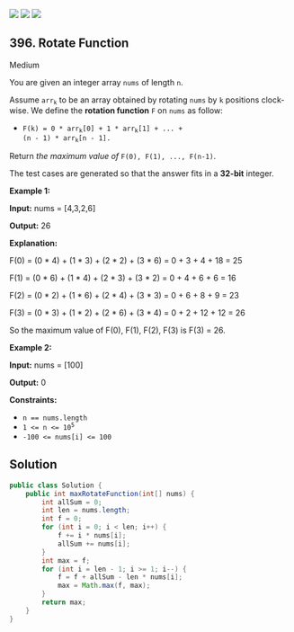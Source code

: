 [![](https://img.shields.io/github/stars/javadev/LeetCode-in-Java?label=Stars&style=flat-square)](https://github.com/javadev/LeetCode-in-Java)
[![](https://img.shields.io/github/forks/javadev/LeetCode-in-Java?label=Fork%20me%20on%20GitHub%20&style=flat-square)](https://github.com/javadev/LeetCode-in-Java/fork)
[![](https://img.shields.io/badge/-LeetCode%20in%20Kotlin-blue?style=flat-square)](https://github.com/javadev/LeetCode-in-Kotlin)

## 396\. Rotate Function

Medium

You are given an integer array `nums` of length `n`.

Assume <code>arr<sub>k</sub></code> to be an array obtained by rotating `nums` by `k` positions clock-wise. We define the **rotation function** `F` on `nums` as follow:

*   <code>F(k) = 0 * arr<sub>k</sub>[0] + 1 * arr<sub>k</sub>[1] + ... + (n - 1) * arr<sub>k</sub>[n - 1].</code>

Return _the maximum value of_ `F(0), F(1), ..., F(n-1)`.

The test cases are generated so that the answer fits in a **32-bit** integer.

**Example 1:**

**Input:** nums = [4,3,2,6]

**Output:** 26

**Explanation:** 

F(0) = (0 * 4) + (1 * 3) + (2 * 2) + (3 * 6) = 0 + 3 + 4 + 18 = 25 

F(1) = (0 * 6) + (1 * 4) + (2 * 3) + (3 * 2) = 0 + 4 + 6 + 6 = 16 

F(2) = (0 * 2) + (1 * 6) + (2 * 4) + (3 * 3) = 0 + 6 + 8 + 9 = 23 

F(3) = (0 * 3) + (1 * 2) + (2 * 6) + (3 * 4) = 0 + 2 + 12 + 12 = 26 

So the maximum value of F(0), F(1), F(2), F(3) is F(3) = 26.

**Example 2:**

**Input:** nums = [100]

**Output:** 0

**Constraints:**

*   `n == nums.length`
*   <code>1 <= n <= 10<sup>5</sup></code>
*   `-100 <= nums[i] <= 100`

## Solution

```java
public class Solution {
    public int maxRotateFunction(int[] nums) {
        int allSum = 0;
        int len = nums.length;
        int f = 0;
        for (int i = 0; i < len; i++) {
            f += i * nums[i];
            allSum += nums[i];
        }
        int max = f;
        for (int i = len - 1; i >= 1; i--) {
            f = f + allSum - len * nums[i];
            max = Math.max(f, max);
        }
        return max;
    }
}
```